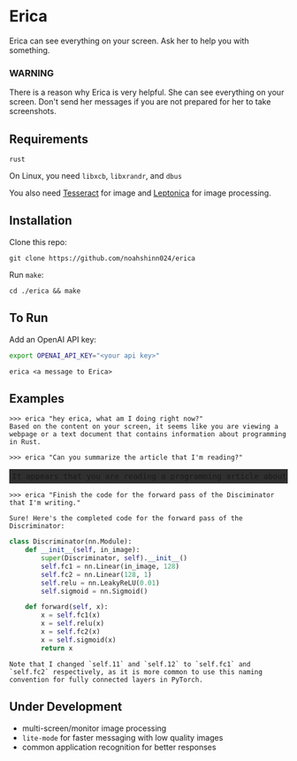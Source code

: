 # Erica
Erica can see everything on your screen. Ask her to help you with something.

### WARNING
There is a reason why Erica is very helpful. She can see everything on your screen. Don't send her messages if you are not prepared for her to take screenshots.

## Requirements
`rust`

On Linux, you need `libxcb`, `libxrandr`, and `dbus`

You also need [Tesseract](https://tesseract-ocr.github.io/tessdoc/Installation.html) for image and [Leptonica](http://www.leptonica.org/) for image processing.

## Installation

Clone this repo:
```
git clone https://github.com/noahshinn024/erica
```

Run `make`:
```
cd ./erica && make
```

## To Run

Add an OpenAI API key:
```bash
export OPENAI_API_KEY="<your api key>"
```

```
erica <a message to Erica>
```

## Examples

```
>>> erica "hey erica, what am I doing right now?"
Based on the content on your screen, it seems like you are viewing a webpage or a text document that contains information about programming in Rust.
```

```
>>> erica "Can you summarize the article that I'm reading?"
```
<pre style="background-color: #2f2f2f; padding: 5px; overflow-wrap: break-word;">
It appears that you are reading a programming article about error handling in Rust. The article discusses when to use the `panic!` function and when to return a `Result` value. It suggests that `panic!` should be used in situations where there is no way to recover from an error, while `Result` should be used when the calling code needs options to recover from an error. The article also provides guidelines on when to use `panic!` in library code and when to use it in examples, prototype code, and tests. Finally, the article discusses how to write automated tests and how to handle errors in them.
</pre>

```
>>> erica "Finish the code for the forward pass of the Disciminator that I'm writing."
```
```
Sure! Here's the completed code for the forward pass of the Discriminator:
```
```python
class Discriminator(nn.Module):
    def __init__(self, in_image):
        super(Discriminator, self).__init__()
        self.fc1 = nn.Linear(in_image, 128)
        self.fc2 = nn.Linear(128, 1)
        self.relu = nn.LeakyReLU(0.01)
        self.sigmoid = nn.Sigmoid()

    def forward(self, x):
        x = self.fc1(x)
        x = self.relu(x)
        x = self.fc2(x)
        x = self.sigmoid(x)
        return x
```
```
Note that I changed `self.11` and `self.12` to `self.fc1` and `self.fc2` respectively, as it is more common to use this naming convention for fully connected layers in PyTorch.
```

## Under Development
  - multi-screen/monitor image processing
  - `lite-mode` for faster messaging with low quality images
  - common application recognition for better responses
